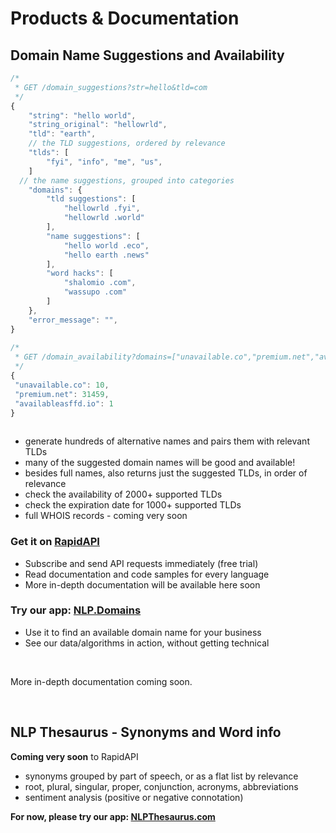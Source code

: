 # Products & Documentation  
  
## Domain Name Suggestions and Availability  
  
```javascript  
/*  
 * GET /domain_suggestions?str=hello&tld=com  
 */  
{  
	"string": "hello world",  
	"string_original": "hellowrld",  
	"tld": "earth",  
	// the TLD suggestions, ordered by relevance  
	"tlds": [  
		"fyi", "info", "me", "us",  
	]  
  // the name suggestions, grouped into categories  
	"domains": {  
		"tld suggestions": [  
			"hellowrld .fyi",  
			"hellowrld .world"  
		],  
		"name suggestions": [  
			"hello world .eco",  
			"hello earth .news"  
		],  
		"word hacks": [  
			"shalomio .com",  
			"wassupo .com"  
		]  
	},  
	"error_message": "",  
}  
  
/*  
 * GET /domain_availability?domains=["unavailable.co","premium.net","availableasffd.io"]  
 */  
{  
 "unavailable.co": 10,  
 "premium.net": 31459,  
 "availableasffd.io": 1  
}  
  
```  
  
- generate hundreds of alternative names and pairs them with relevant TLDs  
- many of the suggested domain names will be good and available!  
- besides full names, also returns just the suggested TLDs, in order of relevance  
- check the availability of 2000+ supported TLDs  
- check the expiration date for 1000+ supported TLDs  
- full WHOIS records - coming very soon  
  
### Get it on [RapidAPI](https://rapidapi.com/nlp-studio/api/domain-name-search1)  
  
- Subscribe and send API requests immediately (free trial)  
- Read documentation and code samples for every language  
- More in-depth documentation will be available here soon  
  
### **Try our app: [NLP.Domains](https://nlp.domains)**  
  
- Use it to find an available domain name for your business  
- See our data/algorithms in action, without getting technical  
  
&nbsp;  
  
More in-depth documentation coming soon.  
  
&nbsp;  
  
## NLP Thesaurus - Synonyms and Word info  
  
**Coming very soon** to RapidAPI  
  
- synonyms grouped by part of speech, or as a flat list by relevance  
- root, plural, singular, proper, conjunction, acronyms, abbreviations  
- sentiment analysis \(positive or negative connotation\)  
  
**For now, please try our app: [NLPThesaurus.com](https://nlpthesaurus.com)**  
  
&nbsp;  
